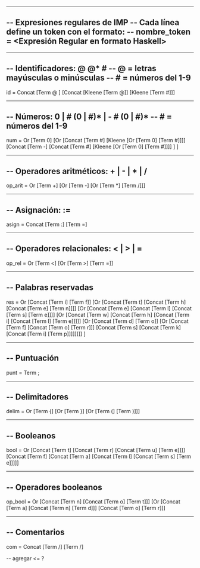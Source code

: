 ------------------------------------------------------
-- Expresiones regulares de IMP
-- Cada línea define un token con el formato:
-- nombre_token = <Expresión Regular en formato Haskell>
------------------------------------------------------


------------------------------------------------------
-- Identificadores:  @ @* # 
-- @ = letras mayúsculas o minúsculas
-- # = números del 1-9
------------------------------------------------------
id = Concat 
          [Term @ ]
          [Concat
            [Kleene [Term @]]
            [Kleene  [Term #]]]

------------------------------------------------------
-- Números: 0 | # (0 | #)* | - # (0 | #)*
-- # = números del 1-9
------------------------------------------------------
num = Or 
        [Term 0]
        [Or 
          [Concat 
            [Term #]
            [Kleene [Or [Term 0] [Term #]]]]
          [Concat 
            [Term -]
            [Concat 
            [Term #]
            [Kleene [Or [Term 0] [Term #]]]]
          ]
        ]

------------------------------------------------------
-- Operadores aritméticos: + | - | * | /
------------------------------------------------------
op_arit = Or 
            [Term +] 
            [Or [Term -] [Or [Term *] [Term /]]]

------------------------------------------------------
-- Asignación: :=
------------------------------------------------------
asign = Concat [Term :] [Term =]

------------------------------------------------------
-- Operadores relacionales: < | > | =
------------------------------------------------------
op_rel = Or 
          [Term <] 
          [Or [Term >] [Term =]]

------------------------------------------------------
-- Palabras reservadas
------------------------------------------------------
res = Or
        [Concat [Term i] [Term f]]
        [Or [Concat [Term t] [Concat [Term h] [Concat [Term e] [Term n]]]]
            [Or [Concat [Term e] [Concat [Term l] [Concat [Term s] [Term e]]]]
                [Or [Concat [Term w] [Concat [Term h] [Concat [Term i] [Concat [Term l] [Term e]]]]]
                    [Or [Concat [Term d] [Term o]]
                        [Or [Concat [Term f] [Concat [Term o] [Term r]]]
                            [Concat [Term s] [Concat [Term k] [Concat [Term i] [Term p]]]]]]]]
        ]

------------------------------------------------------
-- Puntuación
------------------------------------------------------
punt = Term ;

------------------------------------------------------
-- Delimitadores
------------------------------------------------------
delim = Or 
          [Term {]
          [Or [Term }] [Or [Term (] [Term )]]]

------------------------------------------------------
-- Booleanos
------------------------------------------------------
bool = Or
          [Concat [Term t] [Concat [Term r] [Concat [Term u] [Term e]]]]
          [Concat [Term f] [Concat [Term a] [Concat [Term l] [Concat [Term s] [Term e]]]]]
                              
------------------------------------------------------
-- Operadores booleanos
------------------------------------------------------
op_bool = Or
            [Concat [Term n] [Concat [Term o] [Term t]]]
            [Or [Concat [Term a] [Concat [Term n] [Term d]]]
                [Concat [Term o] [Term r]]]

------------------------------------------------------
-- Comentarios
------------------------------------------------------
com = Concat [Term /] [Term /]

-- agregar <= ?